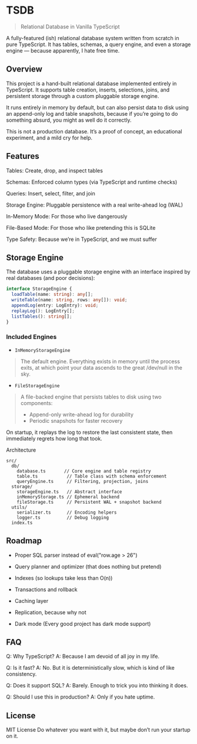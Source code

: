 # TSDB

> Relational Database in Vanilla TypeScript

A fully-featured (ish) relational database system written from scratch in pure TypeScript.
It has tables, schemas, a query engine, and even a storage engine — because apparently, I hate free time.

## Overview

This project is a hand-built relational database implemented entirely in TypeScript.
It supports table creation, inserts, selections, joins, and persistent storage through a custom pluggable storage engine.

It runs entirely in memory by default, but can also persist data to disk using an append-only log and table snapshots, because if you’re going to do something absurd, you might as well do it correctly.

This is not a production database. It’s a proof of concept, an educational experiment, and a mild cry for help.

## Features

Tables: Create, drop, and inspect tables

Schemas: Enforced column types (via TypeScript and runtime checks)

Queries: Insert, select, filter, and join

Storage Engine: Pluggable persistence with a real write-ahead log (WAL)

In-Memory Mode: For those who live dangerously

File-Based Mode: For those who like pretending this is SQLite

Type Safety: Because we’re in TypeScript, and we must suffer

## Storage Engine

The database uses a pluggable storage engine with an interface inspired by real databases (and poor decisions):

```ts
interface StorageEngine {
  loadTable(name: string): any[];
  writeTable(name: string, rows: any[]): void;
  appendLog(entry: LogEntry): void;
  replayLog(): LogEntry[];
  listTables(): string[];
}
```

### Included Engines
- `InMemoryStorageEngine`
> The default engine. Everything exists in memory until the process exits, at which point your data ascends to the great /dev/null in the sky.

- `FileStorageEngine`
> A file-backed engine that persists tables to disk using two components:
> - Append-only write-ahead log for durability
> - Periodic snapshots for faster recovery

On startup, it replays the log to restore the last consistent state, then immediately regrets how long that took.

Architecture
```
src/
  db/
    database.ts       // Core engine and table registry
    table.ts           // Table class with schema enforcement
    queryEngine.ts     // Filtering, projection, joins
  storage/
    storageEngine.ts   // Abstract interface
    inMemoryStorage.ts // Ephemeral backend
    fileStorage.ts     // Persistent WAL + snapshot backend
  utils/
    serializer.ts      // Encoding helpers
    logger.ts          // Debug logging
  index.ts
```

## Roadmap

- Proper SQL parser instead of eval("row.age > 26")

- Query planner and optimizer (that does nothing but pretend)

- Indexes (so lookups take less than O(n))

- Transactions and rollback

- Caching layer

- Replication, because why not

- Dark mode (Every good project has dark mode support)

## FAQ

Q: Why TypeScript?
A: Because I am devoid of all joy in my life.

Q: Is it fast?
A: No. But it is deterministically slow, which is kind of like consistency.

Q: Does it support SQL?
A: Barely. Enough to trick you into thinking it does.

Q: Should I use this in production?
A: Only if you hate uptime.

## License

MIT License
Do whatever you want with it, but maybe don’t run your startup on it.

